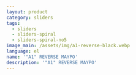 ```yaml
---
layout: product
category: sliders
tags:
  - sliders
  - sliders-spiral
  - sliders-spiral-no5
image_main: /assets/img/a1-reverse-black.webp
language: el
name: '"A1" REVERSE ΜΑΥΡΟ'
description: '"A1" REVERSE ΜΑΥΡΟ'
---
```

